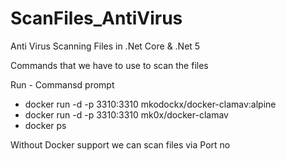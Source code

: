 # ScanFiles_AntiVirus
Anti Virus Scanning Files in .Net Core &amp; .Net 5


Commands that we have to use to scan the files

Run - Commansd prompt

- docker run -d -p 3310:3310 mkodockx/docker-clamav:alpine
- docker run -d -p 3310:3310 mk0x/docker-clamav
- docker ps


Without Docker support we can scan files via Port no
